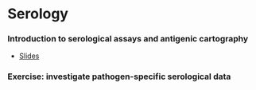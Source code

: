 # Serology

### Introduction to serological assays and antigenic cartography

 * [Slides](http://bedford.io/projects/sismid/serology/slides.html)

### Exercise: investigate pathogen-specific serological data